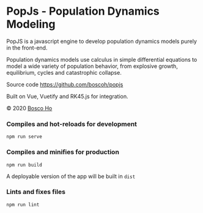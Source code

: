 
# PopJs - Population Dynamics Modeling

PopJS is a javascript engine to develop
 population dynamics models purely in the
front-end.

Population dynamics models use calculus in
 simple differential equations to model a wide variety
 of population behavior, from explosive growth,
  equilibrium, cycles and catastrophic collapse.

Source code <https://github.com/boscoh/popjs>

Built on Vue, Vuetify and RK45.js for integration.

&copy; 2020 [Bosco Ho](https://boscoh.com)

### Compiles and hot-reloads for development
```
npm run serve
```

### Compiles and minifies for production
```
npm run build
```

A deployable version of the app will be built
in `dist`

### Lints and fixes files
```
npm run lint
```

